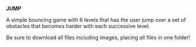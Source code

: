 **JUMP**

A simple bouncing game with 6 levels that has the user jump over a set of obstacles that becomes harder with each successive level. 

Be sure to download all files including images, placing all files in one folder!
